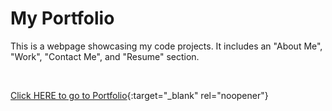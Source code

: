 # My Portfolio

This is a webpage showcasing my code projects. It includes an "About Me", "Work", "Contact Me", and "Resume" section.

<br>

[Click HERE to go to Portfolio](https://tbro4.github.io/my-portfolio/){:target="\_blank" rel="noopener"}

<!-- Add screenshot here -->
